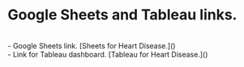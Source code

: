 # Google Sheets and Tableau links.
<br>
- Google Sheets link. [Sheets for Heart Disease.]()
<br>
- Link for Tableau dashboard. [Tableau for Heart Disease.]()
